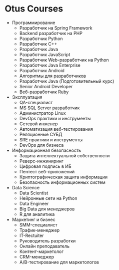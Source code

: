 # Otus Courses

* Программирование
    * Разработчик на Spring Framework
    * Backend разработчик на PHP
    * Разработчик Python
    * Разработчик C++
    * Разработчик Java
    * Разработчик JavaScript
    * Разработчик Web-разработчик на Python
    * Разработчик Java Enterprise
    * Разработчик Android
    * Алгоритмы для разработчиков
    * Разработчик Java (Подготовительный курс)
    * Senior Android Developer
    * Веб-разработчик Ruby
* Эксплуатация
    * QA-специалист
    * MS SQL Server разработчик
    * Администратор Linux
    * DevOps практики и инструменты
    * Сетевой инженер
    * Автоматизация веб-тестирования
    * Реляционные СУБД
    * SRE практики и инструменты
    * DevOps для бизнеса
* Информационная безопасность
    * Защита интеллектуальной собственности
    * Реверс-инжиниринг
    * Цифровая подпись в ИБ
    * Пентест веб-приложений
    * Криптографическая защита информации
    * Безопасность информационных систем
* Data Science
    * Data Scientist
    * Нейронные сети на Python
    * Data Engineer
    * Big Data для менеджеров
    * R для аналитика
* Маркетинг и бизнес
    * SMM-специалист
    * Трафик-менеджер
    * IT-Rectuiter
    * Руководитель разработки
    * Онлайн преподаватель
    * Контент-маркетолог
    * CRM-менеджер
    * A/B-тестирование для маркетологов